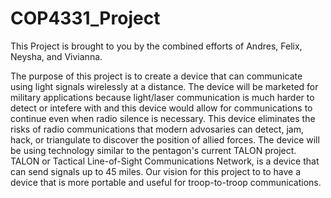 # COP4331_Project

This Project is brought to you by the combined efforts of Andres, Felix, Neysha, and Vivianna.

The purpose of this project is to create a device that can communicate using light signals wirelessly at a distance.
The device will be marketed for military applications because light/laser communication is much harder to detect or intefere with
and this device would allow for communications to continue even when radio silence is necessary. This device eliminates the risks
of radio communications that modern advosaries can detect, jam, hack, or triangulate to discover the position of allied forces.
The device will be using technology similar to the pentagon's current TALON project. 
TALON or Tactical Line-of-Sight Communications Network, is a device that can send signals up to 45 miles.
Our vision for this project to to have a device that is more portable and useful for troop-to-troop communications.
